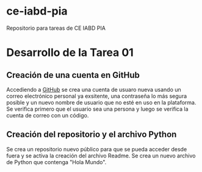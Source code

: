 # ce-iabd-pia
Repositorio para tareas de CE IABD PIA

# Desarrollo de la Tarea 01

## Creación de una cuenta en GitHub
Accediendo a [GitHub](github.com) se crea una cuenta de usuaro nueva usando un correo electrónico personal ya exsitente, una contraseña lo más segura posible y un nuevo nombre de usuario que no esté en uso en la plataforma. Se verifica primero que el usuario sea una persona y luego se verifica la cuenta de correo con un código.

## Creación del repositorio y el archivo Python
Se crea un repositorio nuevo público para que se pueda acceder desde fuera y se activa la creación del archivo Readme. Se crea un nuevo archivo de Python que contenga "Hola Mundo".

